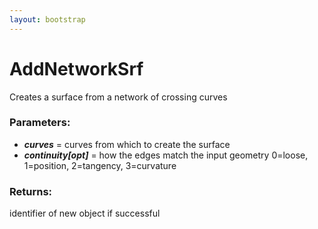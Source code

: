 ```yaml
---
layout: bootstrap
---
```


# AddNetworkSrf

Creates a surface from a network of crossing curves
          

### Parameters:

- ***curves*** = curves from which to create the surface
- ***continuity[opt]*** = how the edges match the input geometry
  0=loose, 1=position, 2=tangency, 3=curvature
        

### Returns:


identifier of new object if successful
        


